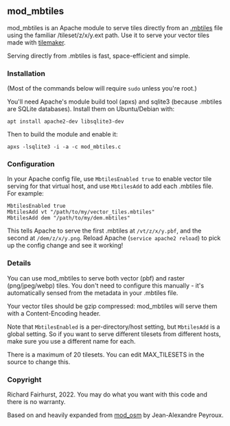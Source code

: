 ## mod_mbtiles

mod_mbtiles is an Apache module to serve tiles directly from an [.mbtiles](https://github.com/mapbox/mbtiles-spec) file using the familiar /tileset/z/x/y.ext path. Use it to serve your vector tiles made with [tilemaker](https://github.com/systemed/tilemaker).

Serving directly from .mbtiles is fast, space-efficient and simple.

### Installation

(Most of the commands below will require `sudo` unless you're root.)

You'll need Apache's module build tool (apxs) and sqlite3 (because .mbtiles are SQLite databases). Install them on Ubuntu/Debian with:

    apt install apache2-dev libsqlite3-dev

Then to build the module and enable it:

    apxs -lsqlite3 -i -a -c mod_mbtiles.c

### Configuration

In your Apache config file, use `MbtilesEnabled true` to enable vector tile serving for that virtual host, and use `MbtilesAdd` to add each .mbtiles file. For example:

    MbtilesEnabled true
    MbtilesAdd vt "/path/to/my/vector_tiles.mbtiles"
    MbtilesAdd dem "/path/to/my/dem.mbtiles"

This tells Apache to serve the first .mbtiles at `/vt/z/x/y.pbf`, and the second at `/dem/z/x/y.png`. Reload Apache (`service apache2 reload`) to pick up the config change and see it working!

### Details

You can use mod_mbtiles to serve both vector (pbf) and raster (png/jpeg/webp) tiles. You don't need to configure this manually - it's automatically sensed from the metadata in your .mbtiles file.

Your vector tiles should be gzip compressed: mod_mbtiles will serve them with a Content-Encoding header.

Note that `MbtilesEnabled` is a per-directory/host setting, but `MbtilesAdd` is a global setting. So if you want to serve different tilesets from different hosts, make sure you use a different name for each.

There is a maximum of 20 tilesets. You can edit MAX_TILESETS in the source to change this.

### Copyright

Richard Fairhurst, 2022. You may do what you want with this code and there is no warranty.

Based on and heavily expanded from [mod_osm](https://github.com/apeyroux/mod_osm) by Jean-Alexandre Peyroux.
